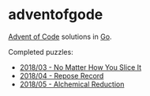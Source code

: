 # adventofgode
 [Advent of Code](https://adventofcode.com) solutions in [Go](https://golang.org/).

Completed puzzles:
* [2018/03 - No Matter How You Slice It](./2018/03)
* [2018/04 - Repose Record](./2018/04)
* [2018/05 - Alchemical Reduction](./2018/05)
